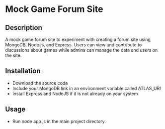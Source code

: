 # Mock Game Forum Site

## Description
A mock game forum site to experiment with creating a forum site using MongoDB, Node.js, and Express. Users can view and contribute to discussions about games while admins can manage the data and users on the site.

## Installation
* Download the source code
* Include your MongoDB link in an environment variable called ATLAS_URI
* Install Express and NodeJS if it is not already on your system

## Usage
* Run node app.js in the main project directory.